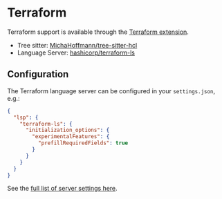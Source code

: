 # Terraform

Terraform support is available through the [Terraform extension](https://github.com/khulnasoft/editsync/tree/main/extensions/terraform).

- Tree sitter: [MichaHoffmann/tree-sitter-hcl](https://github.com/MichaHoffmann/tree-sitter-hcl)
- Language Server: [hashicorp/terraform-ls](https://github.com/hashicorp/terraform-ls)

## Configuration

<!--
TBD: Add example using `rootModulePaths` to match upstream example https://github.com/hashicorp/terraform-ls/blob/main/docs/SETTINGS.md#vs-code
-->

The Terraform language server can be configured in your `settings.json`, e.g.:

```json
{
  "lsp": {
    "terraform-ls": {
      "initialization_options": {
        "experimentalFeatures": {
          "prefillRequiredFields": true
        }
      }
    }
  }
}
```

See the [full list of server settings here](https://github.com/hashicorp/terraform-ls/blob/main/docs/SETTINGS.md).
